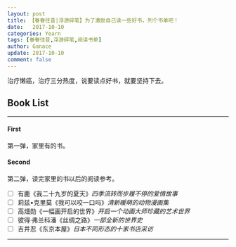 ```yaml
---
layout: post
title: 【眷眷往昔|浮游碎笔】为了激励自己读一些好书，列个书单吧！
date:   2017-10-10
categories: Yearn
tags: [眷眷往昔,浮游碎笔,阅读书单]
author: Ganace
update: 2017-10-10
comment: false
---
```


治疗懒癌，治疗三分热度，说要读点好书，就要坚持下去。


## Book List
---

####  First

第一弹，家里有的书。

####  Second

第二弹，读完家里的书以后的阅读参考。
- [ ] 有鹿《我二十九岁的夏天》*四季流转而步履不停的爱情故事*
- [ ] 莉兹•克里莫《我可以咬一口吗》*清新暖萌的动物漫画集*
- [ ] 高畑勋《一幅画开启的世界》*开启一个动画大师珍藏的艺术世界*
- [ ] 彼得·弗兰科潘《丝绸之路》*一部全新的世界史*
- [ ] 吉井忍《东京本屋》*日本不同形态的十家书店采访*
---
